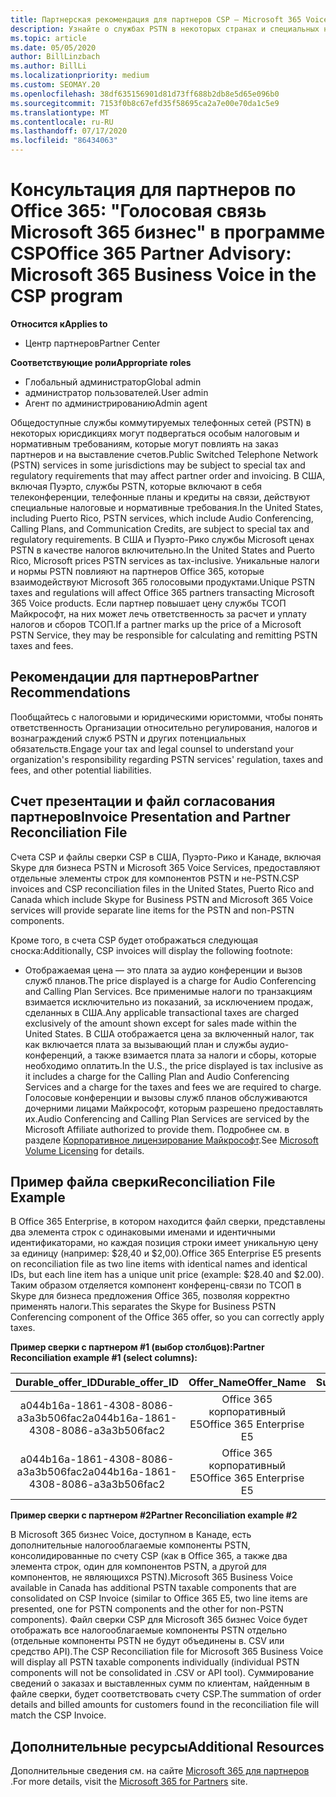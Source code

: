 ```yaml
---
title: Партнерская рекомендация для партнеров CSP — Microsoft 365 Voice
description: Узнайте о службах PSTN в некоторых странах и специальных налоговых или нормативных требованиях, которые могут применяться и повлиять на заказ партнеров и на выставление счетов.
ms.topic: article
ms.date: 05/05/2020
author: BillLinzbach
ms.author: BillLi
ms.localizationpriority: medium
ms.custom: SEOMAY.20
ms.openlocfilehash: 38df635156901d81d73ff688b2db8e5d65e096b0
ms.sourcegitcommit: 7153f0b8c67efd35f58695ca2a7e00e70da1c5e9
ms.translationtype: MT
ms.contentlocale: ru-RU
ms.lasthandoff: 07/17/2020
ms.locfileid: "86434063"
---
```

# <a name="office-365-partner-advisory-microsoft-365-business-voice-in-the-csp-program"></a><span data-ttu-id="b097a-103">Консультация для партнеров по Office 365: "Голосовая связь Microsoft 365 бизнес" в программе CSP</span><span class="sxs-lookup"><span data-stu-id="b097a-103">Office 365 Partner Advisory: Microsoft 365 Business Voice in the CSP program</span></span>

<span data-ttu-id="b097a-104">**Относится к**</span><span class="sxs-lookup"><span data-stu-id="b097a-104">**Applies to**</span></span>

- <span data-ttu-id="b097a-105">Центр партнеров</span><span class="sxs-lookup"><span data-stu-id="b097a-105">Partner Center</span></span>  

<span data-ttu-id="b097a-106">**Соответствующие роли**</span><span class="sxs-lookup"><span data-stu-id="b097a-106">**Appropriate roles**</span></span>
-    <span data-ttu-id="b097a-107">Глобальный администратор</span><span class="sxs-lookup"><span data-stu-id="b097a-107">Global admin</span></span>
-    <span data-ttu-id="b097a-108">администратор пользователей.</span><span class="sxs-lookup"><span data-stu-id="b097a-108">User admin</span></span>
-    <span data-ttu-id="b097a-109">Агент по администрированию</span><span class="sxs-lookup"><span data-stu-id="b097a-109">Admin agent</span></span>

<span data-ttu-id="b097a-110">Общедоступные службы коммутируемых телефонных сетей (PSTN) в некоторых юрисдикциях могут подвергаться особым налоговым и нормативным требованиям, которые могут повлиять на заказ партнеров и на выставление счетов.</span><span class="sxs-lookup"><span data-stu-id="b097a-110">Public Switched Telephone Network (PSTN) services in some jurisdictions may be subject to special tax and regulatory requirements that may affect partner order and invoicing.</span></span> <span data-ttu-id="b097a-111">В США, включая Пуэрто, службы PSTN, которые включают в себя телеконференции, телефонные планы и кредиты на связи, действуют специальные налоговые и нормативные требования.</span><span class="sxs-lookup"><span data-stu-id="b097a-111">In the United States, including Puerto Rico, PSTN services, which include Audio Conferencing, Calling Plans, and Communication Credits, are subject to special tax and regulatory requirements.</span></span> <span data-ttu-id="b097a-112">В США и Пуэрто-Рико службы Microsoft ценах PSTN в качестве налогов включительно.</span><span class="sxs-lookup"><span data-stu-id="b097a-112">In the United States and Puerto Rico, Microsoft prices PSTN services as tax-inclusive.</span></span>  <span data-ttu-id="b097a-113">Уникальные налоги и нормы PSTN повлияют на партнеров Office 365, которые взаимодействуют Microsoft 365 голосовыми продуктами.</span><span class="sxs-lookup"><span data-stu-id="b097a-113">Unique PSTN taxes and regulations will affect Office 365 partners transacting Microsoft 365 Voice products.</span></span>  <span data-ttu-id="b097a-114">Если партнер повышает цену службы ТСОП Майкрософт, на них может лечь ответственность за расчет и уплату налогов и сборов ТСОП.</span><span class="sxs-lookup"><span data-stu-id="b097a-114">If a partner marks up the price of a Microsoft PSTN Service, they may be responsible for calculating and remitting PSTN taxes and fees.</span></span>

## <a name="partner-recommendations"></a><span data-ttu-id="b097a-115">Рекомендации для партнеров</span><span class="sxs-lookup"><span data-stu-id="b097a-115">Partner Recommendations</span></span>

<span data-ttu-id="b097a-116">Пообщайтесь с налоговыми и юридическими юристомми, чтобы понять ответственность Организации относительно регулирования, налогов и вознаграждений служб PSTN и других потенциальных обязательств.</span><span class="sxs-lookup"><span data-stu-id="b097a-116">Engage your tax and legal counsel to understand your organization's responsibility regarding PSTN services' regulation, taxes and fees, and other potential liabilities.</span></span>

## <a name="invoice-presentation-and-partner-reconciliation-file"></a><span data-ttu-id="b097a-117">Счет презентации и файл согласования партнеров</span><span class="sxs-lookup"><span data-stu-id="b097a-117">Invoice Presentation and Partner Reconciliation File</span></span>

<span data-ttu-id="b097a-118">Счета CSP и файлы сверки CSP в США, Пуэрто-Рико и Канаде, включая Skype для бизнеса PSTN и Microsoft 365 Voice Services, предоставляют отдельные элементы строк для компонентов PSTN и не-PSTN.</span><span class="sxs-lookup"><span data-stu-id="b097a-118">CSP invoices and CSP reconciliation files in the United States, Puerto Rico and Canada which include Skype for Business PSTN and Microsoft 365 Voice services will provide separate line items for the PSTN and non-PSTN components.</span></span>

<span data-ttu-id="b097a-119">Кроме того, в счета CSP будет отображаться следующая сноска:</span><span class="sxs-lookup"><span data-stu-id="b097a-119">Additionally, CSP invoices will display the following footnote:</span></span>

* <span data-ttu-id="b097a-120">Отображаемая цена — это плата за аудио конференции и вызов служб планов.</span><span class="sxs-lookup"><span data-stu-id="b097a-120">The price displayed is a charge for Audio Conferencing and Calling Plan Services.</span></span>  <span data-ttu-id="b097a-121">Все применимые налоги по транзакциям взимается исключительно из показаний, за исключением продаж, сделанных в США.</span><span class="sxs-lookup"><span data-stu-id="b097a-121">Any applicable transactional taxes are charged exclusively of the amount shown except for sales made within the United States.</span></span>  <span data-ttu-id="b097a-122">В США отображается цена за включенный налог, так как включается плата за вызывающий план и службы аудио-конференций, а также взимается плата за налоги и сборы, которые необходимо оплатить.</span><span class="sxs-lookup"><span data-stu-id="b097a-122">In the U.S., the price displayed is tax inclusive as it includes a charge for the Calling Plan and Audio Conferencing Services and a charge for the taxes and fees we are required to charge.</span></span>  <span data-ttu-id="b097a-123">Голосовые конференции и вызовы служб планов обслуживаются дочерними лицами Майкрософт, которым разрешено предоставлять их.</span><span class="sxs-lookup"><span data-stu-id="b097a-123">Audio Conferencing and Calling Plan Services are serviced by the Microsoft Affiliate authorized to provide them.</span></span>  <span data-ttu-id="b097a-124">Подробнее см. в разделе [Корпоративное лицензирование Майкрософт](https://go.microsoft.com/fwlink/?LinkId=690247).</span><span class="sxs-lookup"><span data-stu-id="b097a-124">See [Microsoft Volume Licensing](https://go.microsoft.com/fwlink/?LinkId=690247) for details.</span></span>

## <a name="reconciliation-file-example"></a><span data-ttu-id="b097a-125">Пример файла сверки</span><span class="sxs-lookup"><span data-stu-id="b097a-125">Reconciliation File Example</span></span>

<span data-ttu-id="b097a-126">В Office 365 Enterprise, в котором находится файл сверки, представлены два элемента строк с одинаковыми именами и идентичными идентификаторами, но каждая позиция строки имеет уникальную цену за единицу (например: $28,40 и $2,00).</span><span class="sxs-lookup"><span data-stu-id="b097a-126">Office 365 Enterprise E5 presents on reconciliation file as two line items with identical names and identical IDs, but each line item has a unique unit price (example: $28.40 and $2.00).</span></span> <span data-ttu-id="b097a-127">Таким образом отделяется компонент конференц-связи по ТСОП в Skype для бизнеса предложения Office 365, позволяя корректно применять налоги.</span><span class="sxs-lookup"><span data-stu-id="b097a-127">This separates the Skype for Business PSTN Conferencing component of the Office 365 offer, so you can correctly apply taxes.</span></span>

<span data-ttu-id="b097a-128">**Пример сверки с партнером #1 (выбор столбцов):**</span><span class="sxs-lookup"><span data-stu-id="b097a-128">**Partner Reconciliation example #1 (select columns):**</span></span>

|<span data-ttu-id="b097a-129">**Durable_offer_ID**</span><span class="sxs-lookup"><span data-stu-id="b097a-129">**Durable_offer_ID**</span></span>|<span data-ttu-id="b097a-130">**Offer_Name**</span><span class="sxs-lookup"><span data-stu-id="b097a-130">**Offer_Name**</span></span>|<span data-ttu-id="b097a-131">**Subscription_Start_Date**</span><span class="sxs-lookup"><span data-stu-id="b097a-131">**Subscription_Start_Date**</span></span>|<span data-ttu-id="b097a-132">**Subscription_End_Date**</span><span class="sxs-lookup"><span data-stu-id="b097a-132">**Subscription_End_Date**</span></span>|<span data-ttu-id="b097a-133">**Charge_Start_Date**</span><span class="sxs-lookup"><span data-stu-id="b097a-133">**Charge_Start_Date**</span></span>|<span data-ttu-id="b097a-134">**Charge_End_Date**</span><span class="sxs-lookup"><span data-stu-id="b097a-134">**Charge_End_Date**</span></span>|<span data-ttu-id="b097a-135">**Charge_Type**</span><span class="sxs-lookup"><span data-stu-id="b097a-135">**Charge_Type**</span></span>|<span data-ttu-id="b097a-136">**Unit_Price**</span><span class="sxs-lookup"><span data-stu-id="b097a-136">**Unit_Price**</span></span>|
|:----:|:----:|:----:|:----:|:----:|:----:|:----:|:----:|
|<span data-ttu-id="b097a-137">a044b16a-1861-4308-8086-a3a3b506fac2</span><span class="sxs-lookup"><span data-stu-id="b097a-137">a044b16a-1861-4308-8086-a3a3b506fac2</span></span>   |<span data-ttu-id="b097a-138">Office 365 корпоративный E5</span><span class="sxs-lookup"><span data-stu-id="b097a-138">Office 365 Enterprise E5</span></span>   |<span data-ttu-id="b097a-139">8/10/2019 0:00</span><span class="sxs-lookup"><span data-stu-id="b097a-139">8/10/2019 0:00</span></span>   |<span data-ttu-id="b097a-140">8/11/2019 0:00</span><span class="sxs-lookup"><span data-stu-id="b097a-140">8/11/2019 0:00</span></span>   |<span data-ttu-id="b097a-141">8/11/2019 0:00</span><span class="sxs-lookup"><span data-stu-id="b097a-141">8/11/2019 0:00</span></span>|<span data-ttu-id="b097a-142">9/10/2019 0:00</span><span class="sxs-lookup"><span data-stu-id="b097a-142">9/10/2019 0:00</span></span>   |<span data-ttu-id="b097a-143">Оплата цикла</span><span class="sxs-lookup"><span data-stu-id="b097a-143">Cycle fee</span></span>   |<span data-ttu-id="b097a-144">28,4</span><span class="sxs-lookup"><span data-stu-id="b097a-144">28.40</span></span>   |
|<span data-ttu-id="b097a-145">a044b16a-1861-4308-8086-a3a3b506fac2</span><span class="sxs-lookup"><span data-stu-id="b097a-145">a044b16a-1861-4308-8086-a3a3b506fac2</span></span>   |<span data-ttu-id="b097a-146">Office 365 корпоративный E5</span><span class="sxs-lookup"><span data-stu-id="b097a-146">Office 365 Enterprise E5</span></span>   |<span data-ttu-id="b097a-147">8/10/2019 0:00</span><span class="sxs-lookup"><span data-stu-id="b097a-147">8/10/2019 0:00</span></span>   |<span data-ttu-id="b097a-148">8/11/2019 0:00</span><span class="sxs-lookup"><span data-stu-id="b097a-148">8/11/2019 0:00</span></span>   |<span data-ttu-id="b097a-149">8/11/2019 0:00</span><span class="sxs-lookup"><span data-stu-id="b097a-149">8/11/2019 0:00</span></span>   |<span data-ttu-id="b097a-150">9/10/2019 0:00</span><span class="sxs-lookup"><span data-stu-id="b097a-150">9/10/2019 0:00</span></span>   |<span data-ttu-id="b097a-151">Оплата цикла</span><span class="sxs-lookup"><span data-stu-id="b097a-151">Cycle fee</span></span>   |<span data-ttu-id="b097a-152">2,00</span><span class="sxs-lookup"><span data-stu-id="b097a-152">2.00</span></span>   |

<span data-ttu-id="b097a-153">**Пример сверки с партнером #2**</span><span class="sxs-lookup"><span data-stu-id="b097a-153">**Partner Reconciliation example #2**</span></span>

<span data-ttu-id="b097a-154">В Microsoft 365 бизнес Voice, доступном в Канаде, есть дополнительные налогооблагаемые компоненты PSTN, консолидированные по счету CSP (как в Office 365, а также два элемента строк, один для компонентов PSTN, а другой для компонентов, не являющихся PSTN).</span><span class="sxs-lookup"><span data-stu-id="b097a-154">Microsoft 365 Business Voice available in Canada has additional PSTN taxable components that are consolidated on CSP Invoice (similar to Office 365 E5, two line items are presented, one for PSTN components and the other for non-PSTN components).</span></span>  <span data-ttu-id="b097a-155">Файл сверки CSP для Microsoft 365 бизнес Voice будет отображать все налогооблагаемые компоненты PSTN отдельно (отдельные компоненты PSTN не будут объединены в. CSV или средство API).</span><span class="sxs-lookup"><span data-stu-id="b097a-155">The CSP Reconciliation file for Microsoft 365 Business Voice will display all PSTN taxable components individually (individual PSTN components will not be consolidated in .CSV or API tool).</span></span>  <span data-ttu-id="b097a-156">Суммирование сведений о заказах и выставленных сумм по клиентам, найденным в файле сверки, будет соответствовать счету CSP.</span><span class="sxs-lookup"><span data-stu-id="b097a-156">The summation of order details and billed amounts for customers found in the reconciliation file will match the CSP Invoice.</span></span>

## <a name="additional-resources"></a><span data-ttu-id="b097a-157">Дополнительные ресурсы</span><span class="sxs-lookup"><span data-stu-id="b097a-157">Additional Resources</span></span>
<span data-ttu-id="b097a-158">Дополнительные сведения см. на сайте [Microsoft 365 для партнеров](https://www.microsoft.com/microsoft-365/partners/) .</span><span class="sxs-lookup"><span data-stu-id="b097a-158">For more details, visit the [Microsoft 365 for Partners](https://www.microsoft.com/microsoft-365/partners/) site.</span></span>

